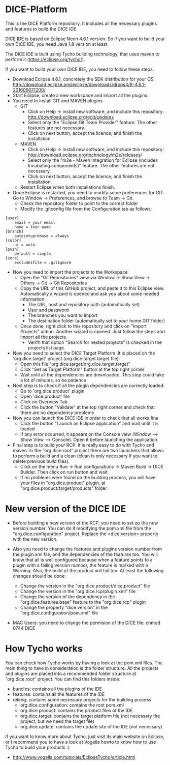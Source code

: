 # DICE-Platform

This is the DICE Platform repository. It includes all the necessary plugins and features to build the DICE IDE.

DICE IDE is based on Eclipse Neon 4.6.1 version. So if you want to build your own DICE IDE, you need Java 1.8 version at least.

The DICE IDE is built using Tycho building technology, that uses maven to perform it (https://eclipse.org/tycho/).

If you want to build your own DICE IDE, you need to follow these steps:

* Download Eclipse 4.6.1, concretely the SDK distribution for your OS: http://download.eclipse.org/eclipse/downloads/drops4/R-4.6.1-201609071200/
* Start Eclipse, create a new workspace and import all the plugins:
* You need to install GIT and MAVEN plugins
	* GIT
		* Click on Help -> Install new software, and include this repository: http://download.eclipse.org/egit/updates
		* Select only the "Eclipse Git Team Provider" feature. The other features are not necessary.
		* Click on next button, accept the licence, and finish the installation.
	* MAVEN
		* Click on Help -> Install new software, and include this repository: http://download.eclipse.org/technology/m2e/releases/
		* Select only the "m2e - Maven Integration for Eclipse (includes Incubating components)" feature. The other features are not necessary.
		* Click on next button, accept the licence, and finish the installation.
	* Restart Eclipse when both installations finish.
* Once Eclipse is restarted, you need to modify some preferences for GIT. Go to Window -> Preferences, and browse to Team -> Git.
	* Check the repository folder to point to the correct folder
	* Modify the .gitconfig file from the Configuration tab as follows:
```
[user]
	email = your email
	name = Your name
[branch]
	autosetuprebase = always
[color]
	ui = auto
[push]
	default = simple
[core]
	excludesfile = .gitignore
```
* Now you need to import the projects to the Workspace
	* Open the "Git Repositories" view via Window -> Show View -> Others -> Git -> Git Repositories
	* Copy the URL of this GitHub project, and paste it to this Eclipse view. Automatically a wizard is opened and ask you about some needed information:
		* The URL, host and repository path (automatically set)
		* User and password
		* The branches you want to import
		* The destination folder (automatically set to your home GIT folder)
	* Once done, right click to this repository and click on "Import Projects" action. Another wizard is opened. Just follow the steps and import all the projects.
		* Verifh that option "Search for nested projects" is checked in the projects list page.
* Now you need to select the DICE Target Platform. It is placed on the 'org.dice.target' project (org.dice.target.target file):
	* Open this file "org.dice.target/org.dice.target.target"
	* Click "Set as Target Platform" button at the top right corner
	* Wait until all the dependencies are downloaded. This step could take a lot of minutes, so be patience
* Next step is to check if all the plugin dependencies are correctly loaded:
	* Go to 'org.dice.product' plugin
	* Open 'dice.product' file
	* Click on Overview Tab
	* Click the button "Validate" at the top right corner and check that there are no dependency problems
* Now you can launch the DICE IDE in order to check that all works fine
	* Click the button "Launch an Eclipse application" and wait until it is loaded
	* If any error occurred, it appears on the Console view (Window --> Show View --> Console). Open it before launching the application
* Final step is to build your RCP. It is really easy to do with Tycho and maven. In the "org.dice.root" project there are two launchers that allows to perform a build and a clean (clean is only necessary if you want to delete previous build files).
	* Click on the menu Run -> Run configurations -> Maven Build -> DICE Builder. Then click on run button and wait.
	* If no problems were found on the building process, you will have your files in "org.dice.product" plugin, at "org.dice.product/target/products" folder.

# New version of the DICE IDE

* Before building a new version of the RCP, you need to set up the new version number. You can do it modifying the pom.xml file from the "org.dice.configuration" project. Replace the <dice.version> property with the new version.
* Also you need to change the features and plugins version number from the plugin.xml file, and the dependencies of the features too. You will know that all is well configured because when a feature points to a plugin with a failing version number, the feature is marked with a Warning. Also, the build of the product will fail too. At least the following changes should be done:
	* Change the version in the "org.dice.product/dice.product" file
	* Change the version in the "org.dice.rcp/plugin.xml" file
	* Change the version of the dependency in the "org.dice.features.base" feature to the "org.dice.rcp" plugin
	* Change the property "dice.version" in the "org.dice.configuration/pom.xml" file

* MAC Users: you need to change the permision of the DICE file: chmod 0744 DICE

# How Tycho works

You can check how Tycho works by having a look at the pom.xml files. The main thing to have in consideration is the folder structure. All the projects and plugins are placed into a recommended folder structure at "org.dice.root" project. You can find this folders inside:
* bundles: contains all the plugins of the IDE
* features: contains all the features of the IDE
* releng: contains some necessary projects for the building process
	* org.dice.configuration: contains the root pom.xml
	* org.dice.product: contains the product files of the IDE
	* org.dice.target: contains the target platform file (not necessary the project, but we need the target file)
	* org.dice.update: contains the update site of the IDE (not necessary)

If you want to know more about Tycho, just visit its main website on Eclipse, or I recommend you to have a look at Vogella howto to know how to use Tycho to build your products :)
* http://www.vogella.com/tutorials/EclipseTycho/article.html
